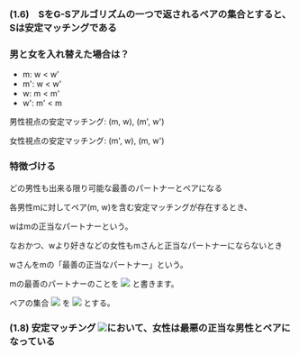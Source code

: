 ### (1.6)　SをG-Sアルゴリズムの一つで返されるペアの集合とすると、Sは安定マッチングである

### 男と女を入れ替えた場合は？

- m: w < w'
- m': w < w'
- w: m < m'
- w': m' < m

男性視点の安定マッチング: (m, w), (m', w')

女性視点の安定マッチング: (m', w), (m, w')

### 特徴づける

どの男性も出来る限り可能な最善のパートナーとペアになる

各男性mに対してペア(m, w)を含む安定マッチングが存在するとき、

wはmの正当なパートナーという。

なおかつ、wより好きなどの女性もmさんと正当なパートナーにならないとき

wさんをmの「最善の正当なパートナー」という。

mの最善のパートナーのことを <img src="https://latex.codecogs.com/gif.latex?%5Cdpi%7B120%7D%20best%28m%29"> と書きます。

ペアの集合 <img src="https://latex.codecogs.com/gif.latex?%5Cdpi%7B120%7D%20%5C%7B%28m%2C%20best%28m%29%29%20%7C%20m%20%5Cin%20M%5C%7D"> を <img src="https://latex.codecogs.com/gif.latex?%5Cdpi%7B120%7D%20S%5E*"> とする。

### (1.8) 安定マッチング <img src="https://latex.codecogs.com/gif.latex?%5Cdpi%7B120%7D%20S%5E*">において、女性は最悪の正当な男性とペアになっている
